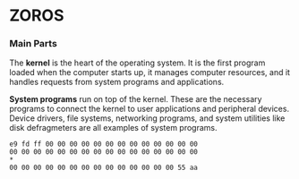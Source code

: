 # ZOROS

### Main Parts

The **kernel** is the heart of the operating system. 
It is the first program loaded when the computer starts up, it manages computer resources,
and it handles requests from system programs and applications.

**System programs** run on top of the kernel. These are the necessary programs to connect the kernel to user applications and peripheral devices. 
Device drivers, file systems, networking programs, and system utilities like disk defragmeters are all examples of system programs.

```
e9 fd ff 00 00 00 00 00 00 00 00 00 00 00 00 00
00 00 00 00 00 00 00 00 00 00 00 00 00 00 00 00
*
00 00 00 00 00 00 00 00 00 00 00 00 00 00 55 aa
```
